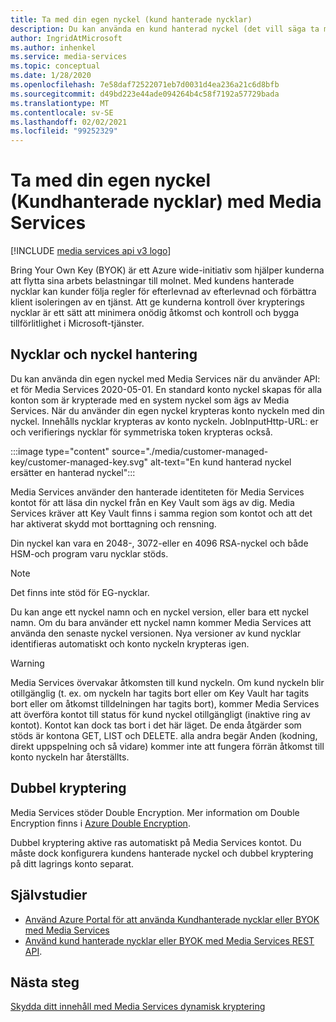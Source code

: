 ```yaml
---
title: Ta med din egen nyckel (kund hanterade nycklar)
description: Du kan använda en kund hanterad nyckel (det vill säga ta med din egen nyckel) med Media Services.
author: IngridAtMicrosoft
ms.author: inhenkel
ms.service: media-services
ms.topic: conceptual
ms.date: 1/28/2020
ms.openlocfilehash: 7e58daf72522071eb7d0031d4ea236a21c6d8bfb
ms.sourcegitcommit: d49bd223e44ade094264b4c58f7192a57729bada
ms.translationtype: MT
ms.contentlocale: sv-SE
ms.lasthandoff: 02/02/2021
ms.locfileid: "99252329"
---
```

# <a name="bring-your-own-key-customer-managed-keys-with-media-services"></a>Ta med din egen nyckel (Kundhanterade nycklar) med Media Services

[!INCLUDE [media services api v3 logo](./includes/v3-hr.md)]

Bring Your Own Key (BYOK) är ett Azure wide-initiativ som hjälper kunderna att flytta sina arbets belastningar till molnet. Med kundens hanterade nycklar kan kunder följa regler för efterlevnad av efterlevnad och förbättra klient isoleringen av en tjänst. Att ge kunderna kontroll över krypterings nycklar är ett sätt att minimera onödig åtkomst och kontroll och bygga tillförlitlighet i Microsoft-tjänster.

## <a name="keys-and-key-management"></a>Nycklar och nyckel hantering

Du kan använda din egen nyckel med Media Services när du använder API: et för Media Services 2020-05-01. En standard konto nyckel skapas för alla konton som är krypterade med en system nyckel som ägs av Media Services. När du använder din egen nyckel krypteras konto nyckeln med din nyckel. Innehålls nycklar krypteras av konto nyckeln. JobInputHttp-URL: er och verifierings nycklar för symmetriska token krypteras också.

:::image type="content" source="./media/customer-managed-key/customer-managed-key.svg" alt-text="En kund hanterad nyckel ersätter en hanterad nyckel":::

Media Services använder den hanterade identiteten för Media Services kontot för att läsa din nyckel från en Key Vault som ägs av dig. Media Services kräver att Key Vault finns i samma region som kontot och att det har aktiverat skydd mot borttagning och rensning.

Din nyckel kan vara en 2048-, 3072-eller en 4096 RSA-nyckel och både HSM-och program varu nycklar stöds.

> [!NOTE]
> Det finns inte stöd för EG-nycklar.

Du kan ange ett nyckel namn och en nyckel version, eller bara ett nyckel namn. Om du bara använder ett nyckel namn kommer Media Services att använda den senaste nyckel versionen. Nya versioner av kund nycklar identifieras automatiskt och konto nyckeln krypteras igen.

> [!WARNING]
> Media Services övervakar åtkomsten till kund nyckeln. Om kund nyckeln blir otillgänglig (t. ex. om nyckeln har tagits bort eller om Key Vault har tagits bort eller om åtkomst tilldelningen har tagits bort), kommer Media Services att överföra kontot till status för kund nyckel otillgängligt (inaktive ring av kontot). Kontot kan dock tas bort i det här läget. De enda åtgärder som stöds är kontona GET, LIST och DELETE. alla andra begär Anden (kodning, direkt uppspelning och så vidare) kommer inte att fungera förrän åtkomst till konto nyckeln har återställts.

## <a name="double-encryption"></a>Dubbel kryptering

Media Services stöder Double Encryption.  Mer information om Double Encryption finns i [Azure Double Encryption](../../security/fundamentals/double-encryption.md).

Dubbel kryptering aktive ras automatiskt på Media Services kontot. Du måste dock konfigurera kundens hanterade nyckel och dubbel kryptering på ditt lagrings konto separat.

## <a name="tutorials"></a>Självstudier

- [Använd Azure Portal för att använda Kundhanterade nycklar eller BYOK med Media Services](tutorial-byok-portal.md)
- [Använd kund hanterade nycklar eller BYOK med Media Services REST API](tutorial-byok-postman.md).

## <a name="next-steps"></a>Nästa steg

[Skydda ditt innehåll med Media Services dynamisk kryptering](content-protection-overview.md)
